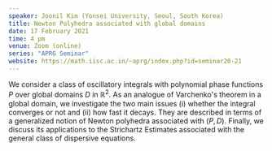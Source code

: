```yaml
---
speaker: Joonil Kim (Yonsei University, Seoul, South Korea)
title: Newton Polyhedra associated with global domains
date: 17 February 2021
time: 4 pm
venue: Zoom (online)
series: "APRG Seminar"
website: https://math.iisc.ac.in/~aprg/index.php?id=seminar20-21
---
```


We consider a class of oscillatory integrals with polynomial phase functions
$P$ over global domains $D$ in $\mathbb{R}^2$. As an analogue of Varchenko's
theorem in a global domain, we investigate the two main issues
(i) whether the integral converges or not and (ii) how fast it decays.
They are described in terms of a generalized notion of Newton polyhedra
associated with $(P,D)$. Finally, we discuss its applications to the Strichartz
Estimates associated with the general class of dispersive equations.
